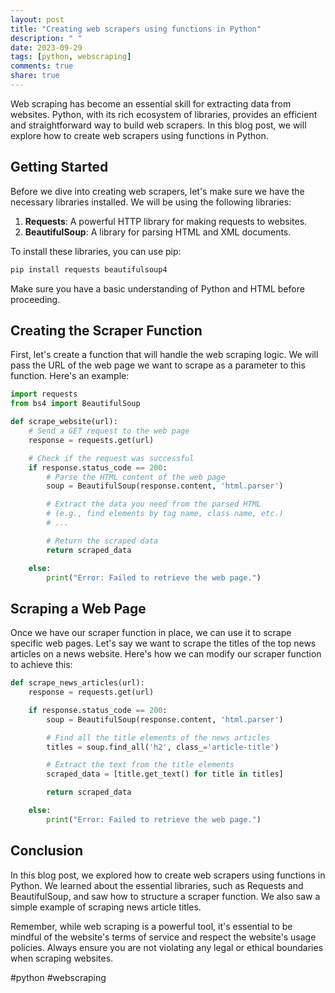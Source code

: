 ```yaml
---
layout: post
title: "Creating web scrapers using functions in Python"
description: " "
date: 2023-09-29
tags: [python, webscraping]
comments: true
share: true
---
```


Web scraping has become an essential skill for extracting data from websites. Python, with its rich ecosystem of libraries, provides an efficient and straightforward way to build web scrapers. In this blog post, we will explore how to create web scrapers using functions in Python.

## Getting Started ##

Before we dive into creating web scrapers, let's make sure we have the necessary libraries installed. We will be using the following libraries:

1. **Requests**: A powerful HTTP library for making requests to websites.
2. **BeautifulSoup**: A library for parsing HTML and XML documents.

To install these libraries, you can use pip:

```python
pip install requests beautifulsoup4
```

Make sure you have a basic understanding of Python and HTML before proceeding.

## Creating the Scraper Function ##

First, let's create a function that will handle the web scraping logic. We will pass the URL of the web page we want to scrape as a parameter to this function. Here's an example:

```python
import requests
from bs4 import BeautifulSoup

def scrape_website(url):
    # Send a GET request to the web page
    response = requests.get(url)

    # Check if the request was successful
    if response.status_code == 200:
        # Parse the HTML content of the web page
        soup = BeautifulSoup(response.content, 'html.parser')

        # Extract the data you need from the parsed HTML
        # (e.g., find elements by tag name, class name, etc.)
        # ...

        # Return the scraped data
        return scraped_data

    else:
        print("Error: Failed to retrieve the web page.")
```

## Scraping a Web Page ##

Once we have our scraper function in place, we can use it to scrape specific web pages. Let's say we want to scrape the titles of the top news articles on a news website. Here's how we can modify our scraper function to achieve this:

```python
def scrape_news_articles(url):
    response = requests.get(url)

    if response.status_code == 200:
        soup = BeautifulSoup(response.content, 'html.parser')

        # Find all the title elements of the news articles
        titles = soup.find_all('h2', class_='article-title')

        # Extract the text from the title elements
        scraped_data = [title.get_text() for title in titles]

        return scraped_data

    else:
        print("Error: Failed to retrieve the web page.")
```

## Conclusion ##

In this blog post, we explored how to create web scrapers using functions in Python. We learned about the essential libraries, such as Requests and BeautifulSoup, and saw how to structure a scraper function. We also saw a simple example of scraping news article titles.

Remember, while web scraping is a powerful tool, it's essential to be mindful of the website's terms of service and respect the website's usage policies. Always ensure you are not violating any legal or ethical boundaries when scraping websites.

#python #webscraping